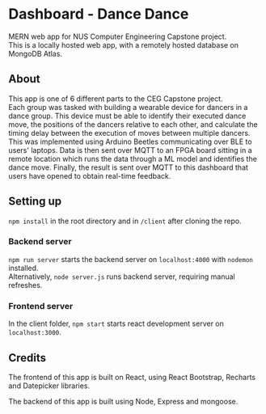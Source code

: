 # Dashboard - Dance Dance
MERN web app for NUS Computer Engineering Capstone project. <br/>
This is a locally hosted web app, with a remotely hosted database on MongoDB Atlas.

## About
This app is one of 6 different parts to the CEG Capstone project.<br/>
Each group was tasked with building a wearable device for dancers in a dance group. This device must be able to identify their executed dance move, the positions of the dancers relative to each other, and calculate the timing delay between the execution of moves between multiple dancers. This was implemented using Arduino Beetles communicating over BLE to users' laptops. Data is then sent over MQTT to an FPGA board sitting in a remote location which runs the data through a ML model and identifies the dance move. Finally, the result is sent over MQTT to this dashboard that users have opened to obtain real-time feedback.

## Setting up
`npm install` in the root directory and in `/client` after cloning the repo.<br/>

### Backend server
`npm run server` starts the backend server on `localhost:4000` with `nodemon` installed. <br/>
Alternatively, `node server.js` runs backend server, requiring manual refreshes.

### Frontend server
In the client folder, `npm start` starts react development server on `localhost:3000`.

## Credits
The frontend of this app is built on React, using React Bootstrap, Recharts and Datepicker libraries.

The backend of this app is built using Node, Express and mongoose.
